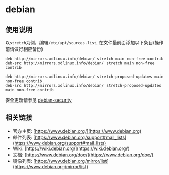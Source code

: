 # debian

## 使用说明

以`stretch`为例，编辑`/etc/apt/sources.list`, 在文件最前面添加以下条目(操作前请做好相应备份)

```
deb http://mirrors.xdlinux.info/debian/ stretch main non-free contrib
deb-src http://mirrors.xdlinux.info/debian/ stretch main non-free contrib

deb http://mirrors.xdlinux.info/debian/ stretch-proposed-updates main non-free contrib
deb-src http://mirrors.xdlinux.info/debian/ stretch-proposed-updates main non-free contrib
```

安全更新请参见 [debian-security](./debian-security.md)

## 相关链接

* 官方主页: [https://www.debian.org/](https://www.debian.org)
* 邮件列表: [https://www.debian.org/support#mail_lists](https://www.debian.org/support#mail_lists)
* Wiki: [https://wiki.debian.org/](https://wiki.debian.org/)
* 文档: [https://www.debian.org/doc/](https://www.debian.org/doc/)
* 镜像列表: [https://www.debian.org/mirror/list](https://www.debian.org/mirror/list)
